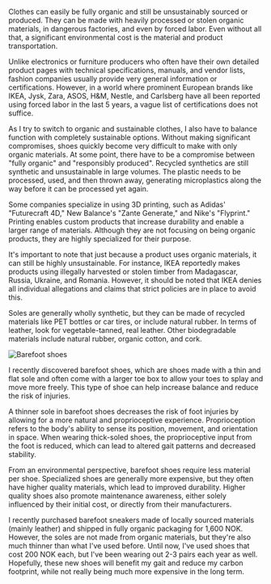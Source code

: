 Clothes can easily be fully organic and still be unsustainably sourced or produced. They can be made with heavily processed or stolen organic materials, in dangerous factories, and even by forced labor. Even without all that, a significant environmental cost is the material and product transportation.

Unlike electronics or furniture producers who often have their own detailed product pages with technical specifications, manuals, and vendor lists, fashion companies usually provide very general information or certifications. However, in a world where prominent European brands like IKEA, Jysk, Zara, ASOS, H&M, Nestle, and Carlsberg have all been reported using forced labor in the last 5 years, a vague list of certifications does not suffice.

As I try to switch to organic and sustainable clothes, I also have to balance function with completely sustainable options. Without making significant compromises, shoes quickly become very difficult to make with only organic materials. At some point, there have to be a compromise between "fully organic" and "responsibly produced". Recycled synthetics are still synthetic and unsustainable in large volumes. The plastic needs to be processed, used, and then thrown away, generating microplastics along the way before it can be processed yet again.

Some companies specialize in using 3D printing, such as Adidas' "Futurecraft 4D," New Balance's "Zante Generate," and Nike's "Flyprint." Printing enables custom products that increase durability and enable a larger range of materials. Although they are not focusing on being organic products, they are highly specialized for their purpose.

It's important to note that just because a product uses organic materials, it can still be highly unsustainable. For instance, IKEA reportedly makes products using illegally harvested or stolen timber from Madagascar, Russia, Ukraine, and Romania. However, it should be noted that IKEA denies all individual allegations and claims that strict policies are in place to avoid this.

Soles are generally wholly synthetic, but they can be made of recycled materials like PET bottles or car tires, or include natural rubber. In terms of leather, look for vegetable-tanned, real leather. Other biodegradable materials include natural rubber, organic cotton, and cork.

![Barefoot shoes](https://i.imgur.com/wOhG1es.jpg "Be Lenka")

I recently discovered barefoot shoes, which are shoes made with a thin and flat sole and often come with a larger toe box to allow your toes to splay and move more freely. This type of shoe can help increase balance and reduce the risk of injuries.

A thinner sole in barefoot shoes decreases the risk of foot injuries by allowing for a more natural and proprioceptive experience. Proprioception refers to the body's ability to sense its position, movement, and orientation in space. When wearing thick-soled shoes, the proprioceptive input from the foot is reduced, which can lead to altered gait patterns and decreased stability.

From an environmental perspective, barefoot shoes require less material per shoe. Specialized shoes are generally more expensive, but they often have higher quality materials, which lead to improved durability. Higher quality shoes also promote maintenance awareness, either solely influenced by their initial cost, or directly from their manufacturers.

I recently purchased barefoot sneakers made of locally sourced materials (mainly leather) and shipped in fully organic packaging for 1,600 NOK. However, the soles are not made from organic materials, but they're also much thinner than what I've used before. Until now, I've used shoes that cost 200 NOK each, but I've been wearing out 2-3 pairs each year as well. Hopefully, these new shoes will benefit my gait and reduce my carbon footprint, while not really being much more expensive in the long term.
